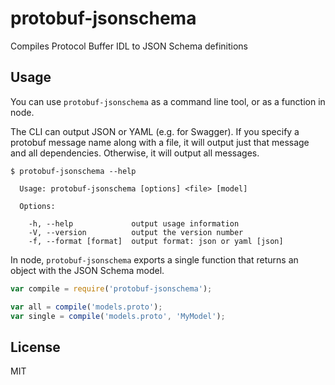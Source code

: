 # protobuf-jsonschema

Compiles Protocol Buffer IDL to JSON Schema definitions

## Usage

You can use `protobuf-jsonschema` as a command line tool, or as a function in node.

The CLI can output JSON or YAML (e.g. for Swagger). If you specify a protobuf message
name along with a file, it will output just that message and all dependencies. Otherwise,
it will output all messages.

```shell
$ protobuf-jsonschema --help

  Usage: protobuf-jsonschema [options] <file> [model]

  Options:

    -h, --help             output usage information
    -V, --version          output the version number
    -f, --format [format]  output format: json or yaml [json]
```

In node, `protobuf-jsonschema` exports a single function that returns an object
with the JSON Schema model.

```javascript
var compile = require('protobuf-jsonschema');

var all = compile('models.proto');
var single = compile('models.proto', 'MyModel');
```

## License

MIT
